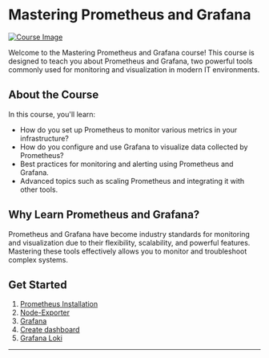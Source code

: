 # Mastering Prometheus and Grafana

[![Course Image](https://img-c.udemycdn.com/course/750x422/4181378_1d2a_3.jpg)](https://www.udemy.com/course/mastering-prometheus-and-grafana/?referralCode=C929F0178B24DAD1F809)

Welcome to the Mastering Prometheus and Grafana course! This course is designed to teach you about Prometheus and Grafana, two powerful tools commonly used for monitoring and visualization in modern IT environments.

## About the Course

In this course, you'll learn:

- How do you set up Prometheus to monitor various metrics in your infrastructure?
- How do you configure and use Grafana to visualize data collected by Prometheus?
- Best practices for monitoring and alerting using Prometheus and Grafana.
- Advanced topics such as scaling Prometheus and integrating it with other tools.

## Why Learn Prometheus and Grafana?

Prometheus and Grafana have become industry standards for monitoring and visualization due to their flexibility, scalability, and powerful features. Mastering these tools effectively allows you to monitor and troubleshoot complex systems.

## Get Started

1. [Prometheus Installation](docs/01-prometheus-readme.md)
2. [Node-Exporter](docs/02-node-exporter-readme.md)
3. [Grafana](docs/03-grafana-readme.md)
4. [Create dashboard](docs/04-dashboard-readme.md)
5. [Grafana Loki](docs/05-loki-readme.md)

----